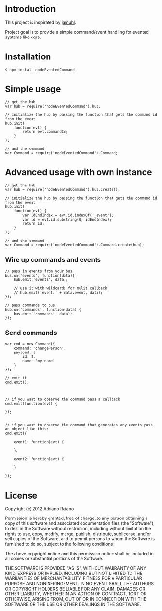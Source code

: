 # Introduction

This project is inspirated by [jamuhl](https://github.com/jamuhl/backbone.CQRS).

Project goal is to provide a simple command/event handling for evented systems like cqrs.

# Installation

    $ npm install nodeEventedCommand

# Simple usage

	// get the hub
	var hub = require('nodeEventedCommand').hub;
	
	// initialize the hub by passing the function that gets the command id from the event
	hub.init(
		function(evt) {
			return evt.commandId;
		}
	);

	// and the command
	var Command = require('nodeEventedCommand').Command;

# Advanced usage with own instance

	// get the hub
	var hub = require('nodeEventedCommand').hub.create();
	
	// initialize the hub by passing the function that gets the command id from the event
	hub.init(
		function(evt) {
			var idEndIndex = evt.id.indexOf('_event');
			var id = evt.id.substring(0, idEndIndex);
			return id;
		}
	);

	// and the command
	var Command = require('nodeEventedCommand').Command.create(hub);

## Wire up commands and events

	// pass in events from your bus
	bus.on('events', function(data){
	    hub.emit('events', data);

	    // use it with wildcards for mulit callback
	    // hub.emit('event:' + data.event, data);
	});

	// pass commands to bus
	hub.on('commands', function(data) {
	    bus.emit('commands', data);
	});

## Send commands

	var cmd = new Command({
	    command: 'changePerson',
	    payload: {
	        id: 8,
	        name: 'my name'
	    }
	});

	// emit it
	cmd.emit();



	// if you want to observe the command pass a callback
	cmd.emit(function(evt) {
		
	});


	// if you want to observe the command that generates any events pass an object like this:
	cmd.emit({

		event1: function(evt) {
			
		},

		event2: function(evt) {
			
		}
		
	});

# License

Copyright (c) 2012 Adriano Raiano

Permission is hereby granted, free of charge, to any person obtaining a copy
of this software and associated documentation files (the "Software"), to deal
in the Software without restriction, including without limitation the rights
to use, copy, modify, merge, publish, distribute, sublicense, and/or sell
copies of the Software, and to permit persons to whom the Software is
furnished to do so, subject to the following conditions:

The above copyright notice and this permission notice shall be included in
all copies or substantial portions of the Software.

THE SOFTWARE IS PROVIDED "AS IS", WITHOUT WARRANTY OF ANY KIND, EXPRESS OR
IMPLIED, INCLUDING BUT NOT LIMITED TO THE WARRANTIES OF MERCHANTABILITY,
FITNESS FOR A PARTICULAR PURPOSE AND NONINFRINGEMENT. IN NO EVENT SHALL THE
AUTHORS OR COPYRIGHT HOLDERS BE LIABLE FOR ANY CLAIM, DAMAGES OR OTHER
LIABILITY, WHETHER IN AN ACTION OF CONTRACT, TORT OR OTHERWISE, ARISING FROM,
OUT OF OR IN CONNECTION WITH THE SOFTWARE OR THE USE OR OTHER DEALINGS IN
THE SOFTWARE.